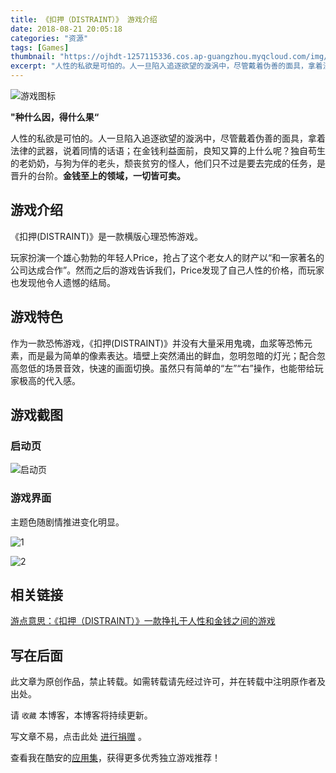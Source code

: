 ```yaml
---
title: 《扣押（DISTRAINT）》 游戏介绍
date: 2018-08-21 20:05:18
categories: "资源"
tags: [Games]
thumbnail: "https://ojhdt-1257115336.cos.ap-guangzhou.myqcloud.com/img/20180821/8.png"
excerpt: "人性的私欲是可怕的。人一旦陷入追逐欲望的漩涡中，尽管戴着伪善的面具，拿着法律的武器，说着同情的话语；在金钱利益面前，良知又算的上什么呢？独自苟生的老奶奶，与狗为伴的老头，颓丧贫穷的怪人，他们只不过是要去完成的任务，是晋升的台阶。金钱至上的领域，一切皆可卖。"
---
```


![游戏图标](https://ojhdt-1257115336.cos.ap-guangzhou.myqcloud.com/img/20180821/9.png)

**"种什么因，得什么果“**

人性的私欲是可怕的。人一旦陷入追逐欲望的漩涡中，尽管戴着伪善的面具，拿着法律的武器，说着同情的话语；在金钱利益面前，良知又算的上什么呢？独自苟生的老奶奶，与狗为伴的老头，颓丧贫穷的怪人，他们只不过是要去完成的任务，是晋升的台阶。**金钱至上的领域，一切皆可卖。**

## 游戏介绍

《扣押(DISTRAINT)》是一款横版心理恐怖游戏。

玩家扮演一个雄心勃勃的年轻人Price，抢占了这个老女人的财产以“和一家著名的公司达成合作”。然而之后的游戏告诉我们，Price发现了自己人性的价格，而玩家也发现他令人遗憾的结局。

## 游戏特色
作为一款恐怖游戏，《扣押(DISTRAINT)》并没有大量采用鬼魂，血浆等恐怖元素，而是最为简单的像素表达。墙壁上突然涌出的鲜血，忽明忽暗的灯光；配合忽高忽低的场景音效，快速的画面切换。虽然只有简单的“左”“右”操作，也能带给玩家极高的代入感。

## 游戏截图

### 启动页

![启动页](https://ojhdt-1257115336.cos.ap-guangzhou.myqcloud.com/img/20180821/10.png)

### 游戏界面

主题色随剧情推进变化明显。

![1](https://ojhdt-1257115336.cos.ap-guangzhou.myqcloud.com/img/20180821/11.png)

![2](https://ojhdt-1257115336.cos.ap-guangzhou.myqcloud.com/img/20180821/12.png)


## 相关链接

[游点意思：《扣押（DISTRAINT）》一款挣扎于人性和金钱之间的游戏](http://www.gamersky.com/news/201707/933163.shtml)


## 写在后面
此文章为原创作品，禁止转载。如需转载请先经过许可，并在转载中注明原作者及出处。

请 `收藏` 本博客，本博客将持续更新。

写文章不易，点击此处 <a data-fancybox data-src="#modal" href="javascript:;" >进行捐赠</a> 。



 <div style="display: none;" id="modal" > 

 <p>写文章不易，请我喝一杯咖啡吧~ <br>
 <img src="https://blog.ojhdt.com/alipay.png" width="240" height="364" alt="支付宝" /> <img src="https://blog.ojhdt.com/wechat.png" width="240" height="364" alt="微信" /> <br>

点击<a href="https://blog.ojhdt.com/donate">此处</a>前往捐赠详情页。
 </p> 
 </div> 

查看我在酷安的[应用集](https://www.coolapk.com/album/3935141)，获得更多优秀独立游戏推荐！


<script async src="//pagead2.googlesyndication.com/pagead/js/adsbygoogle.js"></script>
<ins class="adsbygoogle"
     style="display:block; text-align:center;"
     data-ad-layout="in-article"
     data-ad-format="fluid"
     data-ad-client="ca-pub-1043177129475579"
     data-ad-slot="7254716173"></ins>
<script>
     (adsbygoogle = window.adsbygoogle || []).push({});
</script>